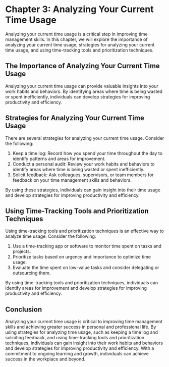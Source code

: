 Chapter 3: Analyzing Your Current Time Usage
============================================

Analyzing your current time usage is a critical step in improving time management skills. In this chapter, we will explore the importance of analyzing your current time usage, strategies for analyzing your current time usage, and using time-tracking tools and prioritization techniques.

The Importance of Analyzing Your Current Time Usage
---------------------------------------------------

Analyzing your current time usage can provide valuable insights into your work habits and behaviors. By identifying areas where time is being wasted or spent inefficiently, individuals can develop strategies for improving productivity and efficiency.

Strategies for Analyzing Your Current Time Usage
------------------------------------------------

There are several strategies for analyzing your current time usage. Consider the following:

1. Keep a time log: Record how you spend your time throughout the day to identify patterns and areas for improvement.
2. Conduct a personal audit: Review your work habits and behaviors to identify areas where time is being wasted or spent inefficiently.
3. Solicit feedback: Ask colleagues, supervisors, or team members for feedback on your time management skills and behaviors.

By using these strategies, individuals can gain insight into their time usage and develop strategies for improving productivity and efficiency.

Using Time-Tracking Tools and Prioritization Techniques
-------------------------------------------------------

Using time-tracking tools and prioritization techniques is an effective way to analyze time usage. Consider the following:

1. Use a time-tracking app or software to monitor time spent on tasks and projects.
2. Prioritize tasks based on urgency and importance to optimize time usage.
3. Evaluate the time spent on low-value tasks and consider delegating or outsourcing them.

By using time-tracking tools and prioritization techniques, individuals can identify areas for improvement and develop strategies for improving productivity and efficiency.

Conclusion
----------

Analyzing your current time usage is critical to improving time management skills and achieving greater success in personal and professional life. By using strategies for analyzing time usage, such as keeping a time log and soliciting feedback, and using time-tracking tools and prioritization techniques, individuals can gain insight into their work habits and behaviors and develop strategies for improving productivity and efficiency. With a commitment to ongoing learning and growth, individuals can achieve success in the workplace and beyond.
